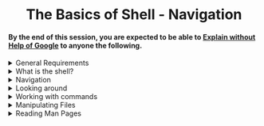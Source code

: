 <h1 align='center'> The Basics of Shell - Navigation </h1>

#### By the end of this session, you are expected to be able to [Explain without Help of Google](https://fs.blog/feynman-learning-technique/?fbclid=IwAR2K5_BGPVo0QjJXkOIIqNsqcXK4lTskPWJvA0asKQIGtCPWaQBdKmj1Ztg) to anyone the following. 

<details>
<summary>General Requirements</summary>
<ul>
<li>What does RTFM mean ?</li>
<li>What is a Shebang?</li>
</ul>
</details>

<details>
<summary>What is the shell?</summary>
<ul>
<li>What is the shell?</li>
<li>What is the difference between a terminal and a shell?</li>
<li>What is the shell prompt</li>
<li>How to use the history (the basics)</li>
</ul>
</details>

<details>
<summary>Navigation</summary>
<ul>
<li>What do the commands or built-ins <code>cd</code>, <code>pwd</code>, <code>ls</code> do </li>
<li>How to navigate the filesystem?</li>
<li>What are the <code>.</code> and <code>..</code> directories</li>
<li>What is the working directory, how to print it and how to change it?</li>
<li>What is the root directory?</li>
<li>What is the home directory, and how to go there</li>
<li>What is the difference between the root directory and the home directory of the user root</li>
<li>What are the characteristics of hidden files and how to list them?</li>
<li>What does the command <code>cd -  </code> do</li>
</ul>
</details>

<details>
<summary>Looking around</summary>
<ul>
<li>What do the commands <code>ls</code>, <code>less</code> and <code>file</code> do</li>
<li>How do you use options and arguments with commands?</li>
<li><a href="http://linuxcommand.org/lc3_lts0040.php"> A guided tour  in the Linux file system </a></li>
<li>What does the <code>ln</code> command do?</li>
<li>What do you find in the most common/important directories?</li>
<li>What is a symbolic link</li>
<li>What is a hard link</li>
<li>What is the difference between a hard link and a symbolic link?</li>
</ul>
</details>


<details>
<summary>Working with commands</summary>
<ul>
<li>What do <code>type</code>, <code>which</code>, <code>help</code> and <code>man</code> commands do</li>
<li>What are the different kinds of commands</li>
<li>What is an alias</li>
<li>When do you use the command help instead of man</li>
</ul>
</details>

<details>
<summary>Manipulating Files</summary>
<ul>
<li>What do the commands <code>cp</code>, <code>mv</code>, <code>rm</code>, <code>mkdir</code> do</li>
<li>What are wildcards and how do they work</li>
<li>How to use wildcards</li>
</ul>
</details>


<details>
<summary>Reading Man Pages</summary>
<ul>
<li>How to read a man page</li>
<li>What are man page sections</li>
</ul>
</details>
